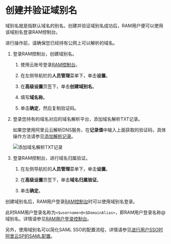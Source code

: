 # 创建并验证域别名

域别名就是指默认域名的别名，创建并验证域别名成功后，RAM用户便可以使用该域别名登录RAM控制台。

进行操作前，请确保您已经持有公网上可以解析的域名。

1.  登录RAM控制台，创建域别名。

    1.  使用云账号登录[RAM控制台](https://ram.console.aliyun.com/)。

    2.  在左侧导航栏的**人员管理**菜单下，单击**设置**。

    3.  在**高级设置**页签下，单击**创建域别名**。

    4.  填写**域名称**。

    5.  单击**确定**，然后复制验证码。

2.  登录您持有的域名对应的域名解析平台，添加域名解析TXT记录。

    如果您使用阿里云云解析DNS服务，在**记录值**中输入上面获取的验证码，具体操作方法请参见[添加解析记录](https://www.alibabacloud.com/help/zh/faq-detail/29725.html)。

    ![添加域名解析TXT记录](https://static-aliyun-doc.oss-cn-hangzhou.aliyuncs.com/assets/img/zh-CN/0600788951/p131551.png)

3.  登录RAM控制台，进行域名归属验证。

    1.  在左侧导航栏的**人员管理**菜单下，单击**设置**。

    2.  在**高级设置**页签下，单击**域名归属验证**。

    3.  单击**确定**。


创建域别名后，RAM用户登录[RAM控制台](https://signin.alibabacloud.com/login.htm)时可以使用域别名登录。

此时RAM用户登录名称为`<$username>@<$DomainAlias>`，即RAM用户登录名称@域别名。详情请参见[RAM用户登录控制台](/intl.zh-CN/用户管理/RAM用户登录控制台.md)。

另外，使用域别名可以简化SAML SSO的配置流程，详情请参见[进行用户SSO时阿里云SP的SAML配置](/intl.zh-CN/单点登录管理（SSO）/用户SSO/进行用户SSO时阿里云SP的SAML配置.md)。

